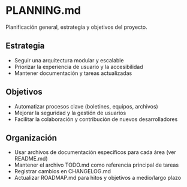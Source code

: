 # PLANNING.md

Planificación general, estrategia y objetivos del proyecto.

## Estrategia
- Seguir una arquitectura modular y escalable
- Priorizar la experiencia de usuario y la accesibilidad
- Mantener documentación y tareas actualizadas

## Objetivos
- Automatizar procesos clave (boletines, equipos, archivos)
- Mejorar la seguridad y la gestión de usuarios
- Facilitar la colaboración y contribución de nuevos desarrolladores

## Organización
- Usar archivos de documentación específicos para cada área (ver README.md)
- Mantener el archivo TODO.md como referencia principal de tareas
- Registrar cambios en CHANGELOG.md
- Actualizar ROADMAP.md para hitos y objetivos a medio/largo plazo
